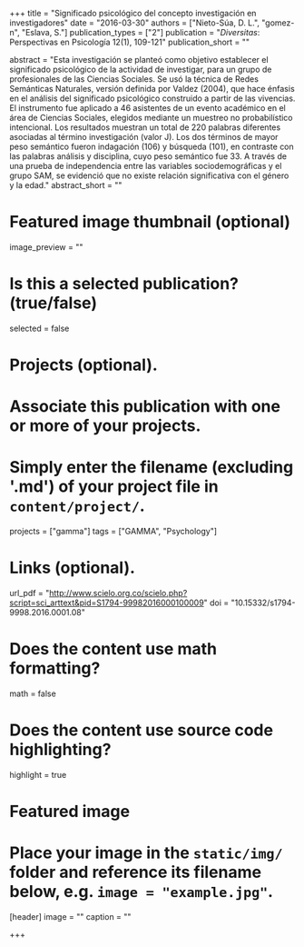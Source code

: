 +++
title = "Significado psicológico del concepto investigación en investigadores"
date = "2016-03-30"
authors = ["Nieto-Súa, D. L.", "gomez-n", "Eslava, S."]
publication_types = ["2"]
publication = "*Diversitas*: Perspectivas en Psicología 12(1), 109-121"
publication_short = ""

abstract = "Esta investigación se planteó como objetivo establecer el significado psicológico de la actividad de investigar, para un grupo de profesionales de las Ciencias Sociales. Se usó la técnica de Redes Semánticas Naturales, versión definida por Valdez (2004), que hace énfasis en el análisis del significado psicológico construido a partir de las vivencias. El instrumento fue aplicado a 46 asistentes de un evento académico en el área de Ciencias Sociales, elegidos mediante un muestreo no probabilístico intencional. Los resultados muestran un total de 220 palabras diferentes asociadas al término investigación (valor J). Los dos términos de mayor peso semántico fueron indagación (106) y búsqueda (101), en contraste con las palabras análisis y disciplina, cuyo peso semántico fue 33. A través de una prueba de independencia entre las variables sociodemográficas y el grupo SAM, se evidenció que no existe relación significativa con el género y la edad."
abstract_short = ""

# Featured image thumbnail (optional)
image_preview = ""

# Is this a selected publication? (true/false)
selected = false

# Projects (optional).
#   Associate this publication with one or more of your projects.
#   Simply enter the filename (excluding '.md') of your project file in `content/project/`.
projects = ["gamma"]
tags = ["GAMMA", "Psychology"]

# Links (optional).
url_pdf = "http://www.scielo.org.co/scielo.php?script=sci_arttext&pid=S1794-99982016000100009"
doi = "10.15332/s1794-9998.2016.0001.08"

# Does the content use math formatting?
math = false

# Does the content use source code highlighting?
highlight = true

# Featured image
# Place your image in the `static/img/` folder and reference its filename below, e.g. `image = "example.jpg"`.
[header]
image = ""
caption = ""

+++

